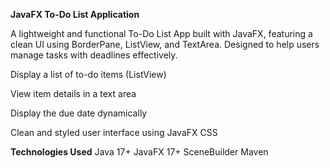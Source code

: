 **JavaFX To-Do List Application**

A lightweight and functional To-Do List App built with JavaFX, featuring a clean UI using BorderPane, ListView, and TextArea. Designed to help users manage tasks with deadlines effectively.

Display a list of to-do items (ListView)

View item details in a text area

Display the due date dynamically

Clean and styled user interface using JavaFX CSS

**Technologies Used**
Java 17+
JavaFX 17+
SceneBuilder
Maven 



